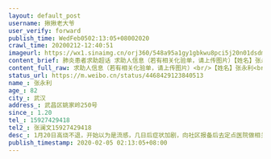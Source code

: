 ```yaml
---
layout: default_post
username: 揪揪老大爷
user_verify: forward
publish_time: WedFeb0502:13:05+08002020
crawl_time: 20200212-12:40:51
imageurl: https://wx1.sinaimg.cn/orj360/548a95a1gy1gbkwu8pci5j20n01dsdm4.jpg,https://wx2.sinaimg.cn/orj360/548a95a1gy1gbkx3r5rkcj20k0168wh8.jpg,https://wx3.sinaimg.cn/orj360/548a95a1gy1gbkx3rj26lj20k016877a.jpg
content_brief: 肺炎患者求助超话 求助人信息（若有相关化验单，请上传图片）【姓名】张永利【年龄】82【所在城市】武汉【所在小区、社区】武昌区姚家岭250号【患病时间】1.20【联系方式】15927429418【其他紧急联系人】张澜文159 2742 9418【病情描述】 1月20日高烧不退，开始以为是流感，几日后症状加剧 ...全文
content_full_raw: 求助人信息（若有相关化验单，请上传图片）<br/>【姓名】张永利<br/>【年龄】82<br/>【所在城市】武汉<br/>【所在小区、社区】武昌区姚家岭250号<br/>【患病时间】1.20<br/>【联系方式】15927429418<br/>【其他紧急联系人】张澜文15927429418<br/>【病情描述】1月20日高烧不退，开始以为是流感，几日后症状加剧，向社区报备后去定点医院做相关检查后，确诊为新型冠状病毒。<br/>家中本有两位老人，另外位老人在等待社区救援的过程中，已于1月31日得不到救援，不幸因新型冠状病毒去世。<br/>老人目前呼吸困难，高烧38度以上不退烧，浑身乏力腹泻，意识薄弱重症在床无法起身，多次与社区联系，一直解释没有床位，我们家属也打了市长热线求助，依然是等通知，等床位。如果再得不到医疗救治，老人的情况危在旦夕，随时有生命危险。<br/>家中还有两位一直照顾老人的亲属，也发生了相关症状，疑似被感染。
status_url: https://m.weibo.cn/status/4468429123840513
name_: 张永利
age_: 82
city_: 武汉
address_: 武昌区姚家岭250号
since_: 1.20
tel_: 15927429418
tel2_: 张澜文15927429418
desc_: 1月20日高烧不退，开始以为是流感，几日后症状加剧，向社区报备后去定点医院做相关检查后，确诊为新型冠状病毒。家中本有两位老人，另外位老人在等待社区救援的过程中，已于1月31日得不到救援，不幸因新型冠状病毒去世。老人目前呼吸困难，高烧38度以上不退烧，浑身乏力腹泻，意识薄弱重症在床无法起身，多次与社区联系，一直解释没有床位，我们家属也打了市长热线求助，依然是等通知，等床位。如果再得不到医疗救治，老人的情况危在旦夕，随时有生命危险。家中还有两位一直照顾老人的亲属，也发生了相关症状，疑似被感染。
publish_timestamp: 2020-02-05 02:13:05+08:00
---
```


